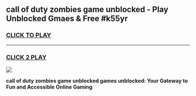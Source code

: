 
## call of duty zombies game unblocked - Play Unblocked Gmaes & Free #k55yr
<h3>
<a href="https://premium.freeplayer.one?title=call_of_duty_zombies_game_unblocked&ref=03M">CLICK TO PLAY</a></h3>
<hr>

<h3>
<a href="https://premium.freeplayer.one?title=call_of_duty_zombies_game_unblocked&ref=03M">CLICK 2 PLAY</a>
  
</h3>

<a href="https://premium.freeplayer.one?title=call_of_duty_zombies_game_unblocked&ref=03M"><img src="https://clearcache.store/games.png"></a>


**call of duty zombies game unblocked games unblocked: Your Gateway to Fun and Accessible Online Gaming**
